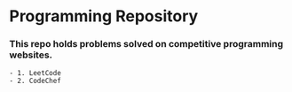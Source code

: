 # Programming Repository #
### This repo holds problems solved on competitive programming websites. ###
    - 1. LeetCode
    - 2. CodeChef
 